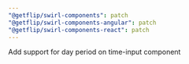 ```yaml
---
"@getflip/swirl-components": patch
"@getflip/swirl-components-angular": patch
"@getflip/swirl-components-react": patch
---
```


Add support for day period on time-input component
